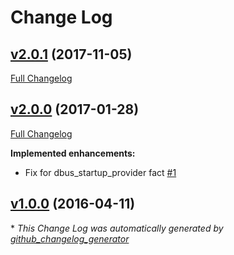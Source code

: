 # Change Log

## [v2.0.1](https://github.com/bodgit/puppet-oddjob/tree/v2.0.1) (2017-11-05)
[Full Changelog](https://github.com/bodgit/puppet-oddjob/compare/v2.0.0...v2.0.1)

## [v2.0.0](https://github.com/bodgit/puppet-oddjob/tree/v2.0.0) (2017-01-28)
[Full Changelog](https://github.com/bodgit/puppet-oddjob/compare/v1.0.0...v2.0.0)

**Implemented enhancements:**

- Fix for dbus\_startup\_provider fact [\#1](https://github.com/bodgit/puppet-oddjob/issues/1)

## [v1.0.0](https://github.com/bodgit/puppet-oddjob/tree/v1.0.0) (2016-04-11)


\* *This Change Log was automatically generated by [github_changelog_generator](https://github.com/skywinder/Github-Changelog-Generator)*